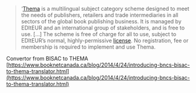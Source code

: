 >‘[Thema](https://www.editeur.org/206/About-Thema/) is a multilingual subject category scheme designed to meet the needs of publishers, retailers and trade intermediaries in all sectors of the global book publishing business. It is managed by EDItEUR and an international group of stakeholders, and is free to use. […] The scheme is free of charge for all to use, subject to EDItEUR’s normal, highly-permissive [license](http://dx.doi.org/10.4400/nwgj). No registration, fee or membership is required to implement and use Thema.

Convertor from BISAC to THEMA
[https://www.booknetcanada.ca/blog/2014/4/24/introducing-bncs-bisac-to-thema-translator.html](https://www.booknetcanada.ca/blog/2014/4/24/introducing-bncs-bisac-to-thema-translator.html)





